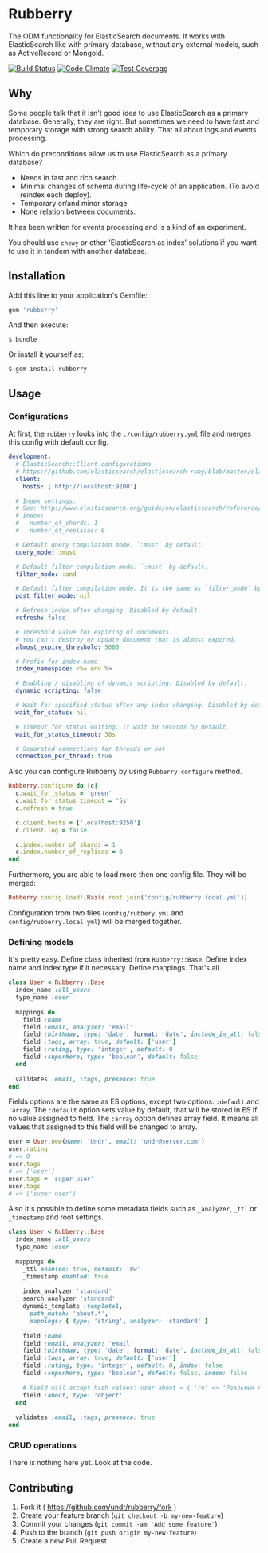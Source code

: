 # Rubberry

The ODM functionality for ElasticSearch documents. It works with ElasticSearch like with primary database, without any external models, such as ActiveRecord or Mongoid.

[![Build Status](https://travis-ci.org/undr/rubberry.svg?branch=master)](https://travis-ci.org/undr/rubberry)
[![Code Climate](https://codeclimate.com/github/undr/rubberry/badges/gpa.svg)](https://codeclimate.com/github/undr/rubberry)
[![Test Coverage](https://codeclimate.com/github/undr/rubberry/badges/coverage.svg)](https://codeclimate.com/github/undr/rubberry)

## Why

Some people talk that it isn't good idea to use ElasticSearch as a primary database. Generally, they are right. But sometimes we need to have fast and temporary storage with strong search ability. That all about logs and events processing. 

Which do preconditions allow us to use ElasticSearch as a primary database?

- Needs in fast and rich search.
- Minimal changes of schema during life-cycle of an application. (To avoid reindex each deploy).
- Temporary or/and minor storage.
- None relation between documents.

It has been written for events processing and is a kind of an experiment. 

You should use `chewy` or other 'ElasticSearch as index' solutions if you want to use it in tandem with another database.


## Installation

Add this line to your application's Gemfile:

```ruby
gem 'rubberry'
```

And then execute:

```
$ bundle
```

Or install it yourself as:

```
$ gem install rubberry
```

## Usage

### Configurations

At first, the `rubberry` looks into the `./config/rubberry.yml` file and merges this config with default config.

```yaml
development:
  # ElasticSearch::Client configurations
  # https://github.com/elasticsearch/elasticsearch-ruby/blob/master/elasticsearch-transport/lib/elasticsearch/transport/client.rb
  client:
    hosts: ['http://localhost:9200']

  # Index settings.
  # See: http://www.elasticsearch.org/guide/en/elasticsearch/reference/1.4//indices-update-settings.html
  # index:
  #   number_of_shards: 1
  #   number_of_replicas: 0

  # Default query compilation mode. `:must` by default.
  query_mode: :must

  # Default filter compilation mode. `:must` by default.
  filter_mode: :and

  # Default filter compilation mode. It is the same as `filter_mode` by default.
  post_filter_mode: nil

  # Refresh index after changing. Disabled by default.
  refresh: false

  # Threshold value for expiring of documents.
  # You can't destroy or update document that is almost expired.
  almost_expire_threshold: 5000

  # Prefix for index name
  index_namespace: <%= env %>

  # Enabling / disabling of dynamic scripting. Disabled by default.
  dynamic_scripting: false

  # Wait for specified status after any index changing. Disabled by default.
  wait_for_status: nil

  # Timeout for status waiting. It wait 30 seconds by default.
  wait_for_status_timeout: 30s

  # Separated connections for threads or not
  connection_per_thread: true
```

Also you can configure Rubberry by using `Rubberry.configure` method.

```ruby
Rubberry.configure do |c|
  c.wait_for_status = 'green'
  c.wait_for_status_timeout = '5s'
  c.refresh = true

  c.client.hosts = ['localhost:9250']
  c.client.log = false

  c.index.number_of_shards = 1
  c.index.number_of_replicas = 0
end
```

Furthermore, you are able to load more then one config file. They will be merged:

```ruby
Rubberry.config.load!(Rails.root.join('config/rubberry.local.yml'))
```

Configuration from two files (`config/rubbery.yml` and `config/rubberry.local.yml`) will be merged together.

### Defining models

It's pretty easy. Define class inherited from `Rubberry::Base`. Define index name and index type if it necessary. Define mappings. That's all.

```ruby
class User < Rubberry::Base
  index_name :all_users
  type_name :user
  
  mappings do
    field :name
    field :email, analyzer: 'email'
    field :birthday, type: 'date', format: 'date', include_in_all: false
    field :tags, array: true, default: ['user']
    field :rating, type: 'integer', default: 0
    field :superhero, type: 'boolean', default: false
  end
  
  validates :email, :tags, presence: true
end
```

Fields options are the same as ES options, except two options: `:default` and `:array`. The `:default` option sets value by default, that will be stored in ES if no value assigned to field. The `:array` option defines array field. It means all values that assigned to this field will be changed to array.

```ruby
user = User.new(name: 'Undr', email: 'undr@server.com')
user.rating
# => 0
user.tags
# => ['user']
user.tags = 'super user'
user.tags
# => ['super user']
```

Also It's possible to define some metadata fields such as `_analyzer`, `_ttl` or `_timestamp` and root settings.
 
```ruby
class User < Rubberry::Base
  index_name :all_users
  type_name :user
  
  mappings do
    _ttl enabled: true, default: '8w'
    _timestamp enabled: true
    
    index_analyzer 'standard'
    search_analyzer 'standard'
    dynamic_template :template1,
      path_match: 'about.*',
      mappings: { type: 'string', analyzer: 'standard' }
    
    field :name
    field :email, analyzer: 'email'
    field :birthday, type: 'date', format: 'date', include_in_all: false
    field :tags, array: true, default: ['user']
    field :rating, type: 'integer', default: 0, index: false
    field :superhero, type: 'boolean', default: false, index: false
    
    # Field will accept hash values: user.about = { 'ru' => 'Реальный пацан', 'en' => 'Cool guy' }
    field :about, type: 'object' 
  end
  
  validates :email, :tags, presence: true
end
```
### CRUD operations

There is nothing here yet. Look at the code.

## Contributing

1. Fork it ( https://github.com/undr/rubberry/fork )
2. Create your feature branch (`git checkout -b my-new-feature`)
3. Commit your changes (`git commit -am 'Add some feature'`)
4. Push to the branch (`git push origin my-new-feature`)
5. Create a new Pull Request

